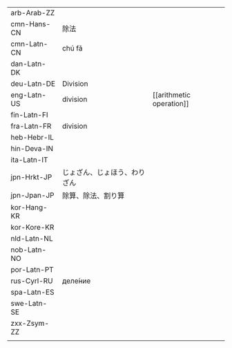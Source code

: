 | | | |
|-|-|-|
| arb-Arab-ZZ |  |  |
| cmn-Hans-CN | 除法 |  |
| cmn-Latn-CN | chú fǎ |  |
| dan-Latn-DK |  |  |
| deu-Latn-DE | Division |  |
| eng-Latn-US | division | [[arithmetic operation]] |
| fin-Latn-FI |  |  |
| fra-Latn-FR | division |  |
| heb-Hebr-IL |  |  |
| hin-Deva-IN |  |  |
| ita-Latn-IT |  |  |
| jpn-Hrkt-JP | じょざん、じょほう、わりざん |  |
| jpn-Jpan-JP | 除算、除法、割り算 |  |
| kor-Hang-KR |  |  |
| kor-Kore-KR |  |  |
| nld-Latn-NL |  |  |
| nob-Latn-NO |  |  |
| por-Latn-PT |  |  |
| rus-Cyrl-RU | деле́ние |  |
| spa-Latn-ES |  |  |
| swe-Latn-SE |  |  |
| zxx-Zsym-ZZ |  |  |
|  |  |  |
